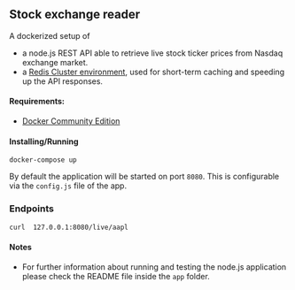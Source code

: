## Stock exchange reader
A dockerized setup of 
* a node.js REST API able to retrieve live stock ticker prices from Nasdaq exchange market.
* a [Redis Cluster environment](https://github.com/Grokzen/docker-redis-cluster), used for short-term caching and speeding up the API responses.

#### Requirements: 
* [Docker Community Edition](https://www.docker.com/community-edition)
#### Installing/Running

```
docker-compose up
```

By default the application will be started on port `8080`. This is configurable via the `config.js` file of the app.

### Endpoints

```sh
curl  127.0.0.1:8080/live/aapl
```

#### Notes
 * For further information about running and testing the node.js application please check the README file inside the `app` folder.